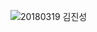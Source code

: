 ![20180319 김진성](https://user-images.githubusercontent.com/112995660/200726527-d861c87e-41a2-4cd9-8f54-a64bd54deea9.PNG)
